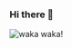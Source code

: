### Hi there 👋

![waka waka!]("https://wakatime.com/share/@Qeolvdxu/eeb3bb3e-2d25-42a6-a619-206ca3bcc07f.svg")
